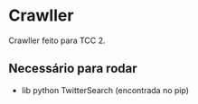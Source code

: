 # Crawller
  Crawller feito para TCC 2.
## Necessário para rodar
- lib python TwitterSearch (encontrada no pip)
